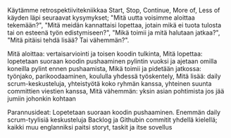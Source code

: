 Käytämme retrospektiivitekniikkaa Start, Stop, Continue, More of, Less of käyden läpi seuraavat kysymykset; "Mitä uutta voisimme aloittaa tekemään?", "Mitä meidän kannattaisi lopettaa, jotain mikä ei tuota tulosta tai on esteenä työn edistymiseen?", "Mikä toimii ja mitä halutaan jatkaa?", "Mitä pitäisi tehdä lisää? Tai vähemmän?". 

Mitä aloittaa: vertaisarviointi ja toisen koodin tulkinta,
Mitä lopettaa: lopetetaan suoraan koodin pushaaminen pylintin vuoksi ja ajetaan omilla koneilla pylint ennen pushaamista,
Mikä toimii ja pidetään jatkossa: työnjako, parikoodaaminen, koululla yhdessä työskentely,
Mitä lisää: daily scrum-keskusteluja, yhteistyötä koko ryhmän kanssa, yhteinen suunta committien viestien kanssa,
Mitä vähemmän: yksin asian pohtimista jos jää jumiin johonkin kohtaan

Parannusideat:
Lopetetaan suoraan koodin pushaaminen.
Enemmän daily scrum-tyylisiä keskusteluja
Backlog ja Githubin commitit yhdellä kielellä; kaikki muu englanniksi paitsi storyt, taskit ja itse sovellus
